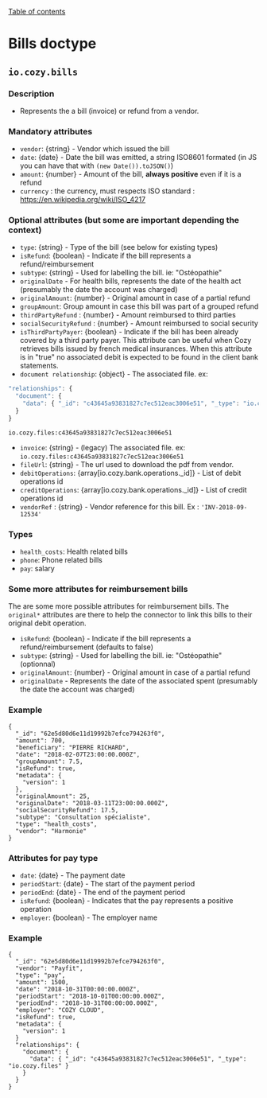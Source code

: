 [Table of contents](README.md#table-of-contents)

# Bills doctype

## `io.cozy.bills`

### Description
- Represents the a bill (invoice) or refund from a vendor.

### Mandatory attributes

- `vendor`: {string} - Vendor which issued the bill
- `date`: {date} - Date the bill was emitted, a string ISO8601 formated  (in JS you can have that with `(new Date()).toJSON()`)
- `amount`: {number} - Amount of the bill, __always positive__ even if it is a refund
- `currency` : the currency, must respects ISO standard : https://en.wikipedia.org/wiki/ISO_4217

### Optional attributes (but some are important depending the context)

- `type`: {string} - Type of the bill (see below for existing types)
- `isRefund`: {boolean} - Indicate if the bill represents a refund/reimbursement
- `subtype`: {string} - Used for labelling the bill. ie: "Ostéopathie"
- `originalDate` - For health bills, represents the date of the health act (presumably the date the account was charged)
- `originalAmount`: {number} - Original amount in case of a partial refund
- `groupAmount`: Group amount in case this bill was part of a grouped refund
- `thirdPartyRefund` : {number} - Amount reimbursed to third parties
- `socialSecurityRefund` : {number} - Amount reimbursed to social security
- `isThirdPartyPayer`: {boolean} - Indicate if the bill has been already covered by a third party payer. This attribute can be useful when Cozy retrieves bills issued by french medical insurances.
When this attribute is in "true" no associated debit is expected to be found in the client bank
statements.
- `document relationship`: {object} - The associated file. ex:
```js
"relationships": {
  "document": {
    "data": { "_id": "c43645a93831827c7ec512eac3006e51", "_type": "io.cozy.files" }
  }
}
```

`io.cozy.files:c43645a93831827c7ec512eac3006e51`
- `invoice`: {string} - (legacy) The associated file. ex: `io.cozy.files:c43645a93831827c7ec512eac3006e51`
- `fileUrl`: {string} - The url used to download the pdf from vendor.
- `debitOperations`: {array[io.cozy.bank.operations._id]} - List of debit operations id
- `creditOperations`: {array[io.cozy.bank.operations._id]} - List of credit operations id
- `vendorRef` : {string} - Vendor reference for this bill. Ex : `'INV-2018-09-12534'`


### Types

- `health_costs`: Health related bills
- `phone`: Phone related bills
- `pay`: salary

### Some more attributes for reimbursement bills

The are some more possible attributes for reimbursement bills. The `original*` attributes
are there to help the connector to link this bills to their original debit operation.

- `isRefund`: {boolean} - Indicate if the bill represents a refund/reimbursement (defaults to false)
- `subtype`: {string} - Used for labelling the bill. ie: "Ostéopathie" (optionnal)
- `originalAmount`: {number} - Original amount in case of a partial refund
- `originalDate` - Represents the date of the associated spent (presumably the date the account was charged)

### Example

```
{
  "_id": "62e5d80d6e11d19992b7efce794263f0",
  "amount": 700,
  "beneficiary": "PIERRE RICHARD",
  "date": "2018-02-07T23:00:00.000Z",
  "groupAmount": 7.5,
  "isRefund": true,
  "metadata": {
    "version": 1
  },
  "originalAmount": 25,
  "originalDate": "2018-03-11T23:00:00.000Z",
  "socialSecurityRefund": 17.5,
  "subtype": "Consultation spécialiste",
  "type": "health_costs",
  "vendor": "Harmonie"
}
```

### Attributes for pay type

- `date`: {date} - The payment date
- `periodStart`: {date} - The start of the payment period
- `periodEnd`: {date} - The end of the payment period
- `isRefund`: {boolean} - Indicates that the pay represents a positive operation
- `employer`: {boolean} - The employer name

### Example

```
{
  "_id": "62e5d80d6e11d19992b7efce794263f0",
  "vendor": "Payfit",
  "type": "pay",
  "amount": 1500,
  "date": "2018-10-31T00:00:00.000Z",
  "periodStart": "2018-10-01T00:00:00.000Z",
  "periodEnd": "2018-10-31T00:00:00.000Z",
  "employer": "COZY CLOUD",
  "isRefund": true,
  "metadata": {
    "version": 1
  }
  "relationships": {
    "document": {
      "data": { "_id": "c43645a93831827c7ec512eac3006e51", "_type": "io.cozy.files" }
    }
  }
}
```
